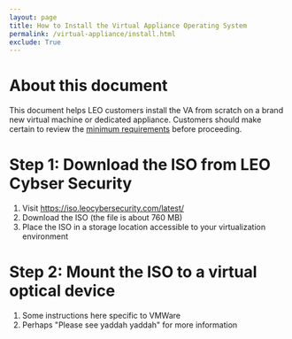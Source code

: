 ```yaml
---
layout: page
title: How to Install the Virtual Appliance Operating System
permalink: /virtual-appliance/install.html
exclude: True
---
```


# About this document
This document helps LEO customers install the VA from scratch on a brand new virtual machine or dedicated appliance.  Customers should make certain to review the [minimum requirements](minimum-requirements) before proceeding.

# Step 1: Download the ISO from LEO Cybser Security
1. Visit https://iso.leocybersecurity.com/latest/
2. Download the ISO (the file is about 760 MB)
3. Place the ISO in a storage location accessible to your virtualization environment

# Step 2: Mount the ISO to a virtual optical device
1. Some instructions here specific to VMWare
2. Perhaps "Please see yaddah yaddah" for more information
